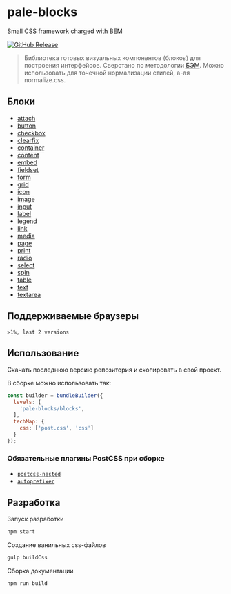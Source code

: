 # pale-blocks

Small CSS framework charged with BEM

[![GitHub Release](https://img.shields.io/github/release/palegrow/pale-blocks.svg?style=flat)](https://github.com/palegrow/pale-blocks/releases)

> Библиотека готовых визуальных компонентов (блоков) для построения интерфейсов. Сверстано по методологии [БЭМ](//bem.info). Можно использовать для точечной нормализации стилей, а-ля normalize.css.

## Блоки

* [attach](blocks/attach/attach.md)
* [button](blocks/button/button.md)
* [checkbox](blocks/checkbox/checkbox.md)
* [clearfix](blocks/clearfix/clearfix.md)
* [container](blocks/container/container.md)
* [content](blocks/content/content.md)
* [embed](blocks/embed/embed.md)
* [fieldset](blocks/fieldset/fieldset.md)
* [form](blocks/form/form.md)
* [grid](blocks/grid/grid.md)
* [icon](blocks/icon/icon.md)
* [image](blocks/image/image.md)
* [input](blocks/input/input.md)
* [label](blocks/label/label.md)
* [legend](blocks/legend/legend.md)
* [link](blocks/link/link.md)
* [media](blocks/media/media.md)
* [page](blocks/page/page.md)
* [print](blocks/print/print.md)
* [radio](blocks/radio/radio.md)
* [select](blocks/select/select.md)
* [spin](blocks/spin/spin.md)
* [table](blocks/table/table.md)
* [text](blocks/text/text.md)
* [textarea](blocks/textarea/textarea.md)

## Поддерживаемые браузеры

`>1%, last 2 versions`

## Использование

Скачать последнюю версию репозитория и скопировать в свой проект.

В сборке можно использовать так:

```js
const builder = bundleBuilder({
  levels: [
    'pale-blocks/blocks',
  ],
  techMap: {
    css: ['post.css', 'css']
  }
});
```

### Обязательные плагины PostCSS при сборке

* [`postcss-nested`](https://github.com/postcss/postcss-nested#readme)
* [`autoprefixer`](https://github.com/postcss/autoprefixer#readme)

## Разработка

Запуск разработки

```sh
npm start
```

Создание ванильных css-файлов

```sh
gulp buildCss
```

Сборка документации

```sh
npm run build
```
